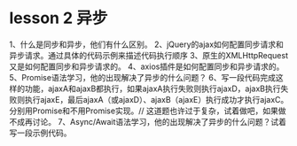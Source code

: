 # lesson 2 异步

1、什么是同步和异步，他们有什么区别。
2、jQuery的ajax如何配置同步请求和异步请求。通过具体的代码示例来描述代码执行顺序
3、原生的XMLHttpRequest又是如何配置同步和异步请求的。
4、axios插件是如何配置同步和异步请求的。
5、Promise语法学习，他的出现解决了异步的什么问题？
6、写一段代码完成这样的功能，ajaxA和ajaxB都执行，如果ajaxA执行失败则执行ajaxD，ajaxB执行失败则执行ajaxE，最后ajaxA（或ajaxD）、ajaxB（ajaxE）执行成功才执行ajaxC。分别用Promise和不用Promise实现。// 这道题也许过于复杂，试着做吧，如果做不成再讨论。
7、Async/Await语法学习，他的出现解决了异步的什么问题？试着写一段示例代码。


